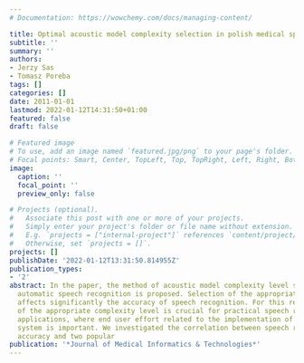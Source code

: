 ```yaml
---
# Documentation: https://wowchemy.com/docs/managing-content/

title: Optimal acoustic model complexity selection in polish medical speech recognition
subtitle: ''
summary: ''
authors:
- Jerzy Sas
- Tomasz Poreba
tags: []
categories: []
date: 2011-01-01
lastmod: 2022-01-12T14:31:50+01:00
featured: false
draft: false

# Featured image
# To use, add an image named `featured.jpg/png` to your page's folder.
# Focal points: Smart, Center, TopLeft, Top, TopRight, Left, Right, BottomLeft, Bottom, BottomRight.
image:
  caption: ''
  focal_point: ''
  preview_only: false

# Projects (optional).
#   Associate this post with one or more of your projects.
#   Simply enter your project's folder or file name without extension.
#   E.g. `projects = ["internal-project"]` references `content/project/deep-learning/index.md`.
#   Otherwise, set `projects = []`.
projects: []
publishDate: '2022-01-12T13:31:50.814955Z'
publication_types:
- '2'
abstract: In the paper, the method of acoustic model complexity level selection for
  automatic speech recognition is proposed. Selection of the appropriate model complexity
  affects significantly the accuracy of speech recognition. For this reason the selection
  of the appropriate complexity level is crucial for practical speech recognition
  applications, where end user effort related to the implementation of speech recognition
  system is important. We investigated the correlation between speech recognition
  accuracy and two popular
publication: '*Journal of Medical Informatics & Technologies*'
---
```

